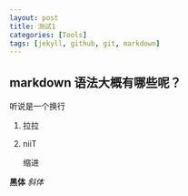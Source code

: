 ```yaml
---
layout: post
title: 测试1
categories: [Tools]
tags: [jekyll, github, git, markdown]
---
```


markdown 语法大概有哪些呢？
---
听说是一个换行  
1. 拉拉
2. niiT




    缩进

  **黑体**
  *斜体*

